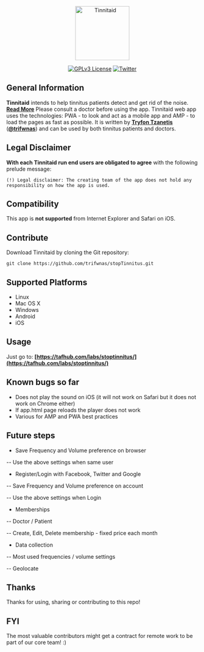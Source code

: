 <!--
Developed by Tryfon Tzanetis
    trif.tz@gmail.com
	    	 ____
	    	(_  _)
	    	  )(
	     	 (__)

************************************************************************
Tinnitaid app intends to help tinnitus patient get rid of the noise. Please consult a doctor before using the app.
The creating team of the app does not hold any responsibility on how the app is used. By using the app you accept this policy statement.

    Copyright (C) 2019 Tryfon Tzanetis

    This program is free software: you can redistribute it and/or modify
    it under the terms of the GNU General Public License as published by
    the Free Software Foundation, either version 3 of the License, or
    (at your option) any later version.

    This program is distributed in the hope that it will be useful,
    but WITHOUT ANY WARRANTY; without even the implied warranty of
    MERCHANTABILITY or FITNESS FOR A PARTICULAR PURPOSE.  See the
    GNU General Public License for more details.

    You should have received a copy of the GNU General Public License
    along with this program.  If not, see <https://www.gnu.org/licenses/>.

For the complete license, please refer here: http://tafhub.com/labs/stoptinnitus/LICENSE.txt
************************************************************************
-->
<p align="center">
  <img alt="Tinnitaid" src="https://tafhub.com/labs/stoptinnitus/src/img/stoptinnitus_logo_blue.png" height="142"/>
  <p align="center">
    <a href="https://github.com/trifwnas/stopTinnitus/blob/master/LICENSE.txt"><img alt="GPLv3 License" src="https://img.shields.io/badge/License-GPLv3-red.svg"></a>
    <a href="https://twitter.com/trifwnas"><img alt="Twitter" src="https://img.shields.io/badge/twitter-%40trifwnas-blue.svg"></a>
  </p>
</p>

## General Information

**Tinnitaid** intends to help tinnitus patients detect and get rid of the noise. **[Read More](https://en.wikipedia.org/wiki/Tinnitus)**
Please consult a doctor before using the app.
Tinnitaid web app uses the technologies: PWA - to look and act as a mobile app and AMP - to load the pages as fast as possible.
It is written by **[Tryfon Tzanetis](https://github.com/trifwnas)** (**[@trifwnas](https://twitter.com/trifwnas)**) and can be used by both tinnitus patients and doctors.

## Legal Disclaimer

**With each Tinnitaid run end users are obligated to agree** with the following prelude message:

```
(!) Legal disclaimer: The creating team of the app does not hold any responsibility on how the app is used.
```

## Compatibility

This app is **not supported** from Internet Explorer and Safari on iOS.

## Contribute

Download Tinnitaid by cloning the Git repository:

    git clone https://github.com/trifwnas/stopTinnitus.git

## Supported Platforms

- Linux
- Mac OS X
- Windows
- Android
- iOS

## Usage

Just go to: **[https://tafhub.com/labs/stoptinnitus/](https://tafhub.com/labs/stoptinnitus/)**

## Known bugs so far

- Does not play the sound on iOS (it will not work on Safari but it does not work on Chrome either)
- If app.html page reloads the player does not work
- Various for AMP and PWA best practices

## Future steps

- Save Frequency and Volume preference on browser

-- Use the above settings when same user

- Register/Login with Facebook, Twitter and Google

-- Save Frequency and Volume preference on account

-- Use the above settings when Login

- Memberships

-- Doctor / Patient

-- Create, Edit, Delete membership - fixed price each month

- Data collection

-- Most used frequencies / volume settings

-- Geolocate

## Thanks

Thanks for using, sharing or contributing to this repo!

## FYI

The most valuable contributors might get a contract for remote work to be part of our core team! :)
